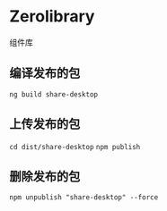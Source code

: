 # Zerolibrary

组件库

## 编译发布的包
`ng build share-desktop` 

## 上传发布的包
`cd dist/share-desktop`
`npm publish` 

## 删除发布的包
`npm unpublish "share-desktop" --force` 
